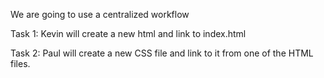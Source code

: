 We are going to use a centralized workflow

Task 1: Kevin will create a new html and link to index.html

Task 2: Paul will create a new CSS file and link to it from one of the HTML files.
